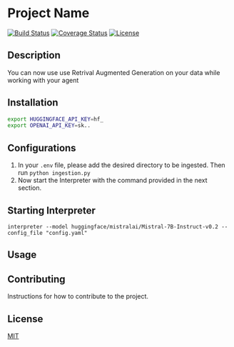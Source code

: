# Project Name

[![Build Status](https://img.shields.io/travis/isayahc/2600_books.svg?style=flat-square)](https://travis-ci.org/isayahc/2600_books)
[![Coverage Status](https://img.shields.io/coveralls/isayahc/2600_books.svg?style=flat-square)](https://coveralls.io/github/isayahc/2600_books)
[![License](https://img.shields.io/github/license/isayahc/python-sample-template.svg?style=flat-square)](LICENSE)

## Description

You can now use use Retrival Augmented Generation on your data while working with your agent

## Installation

```bash
export HUGGINGFACE_API_KEY=hf_
export OPENAI_API_KEY=sk..
```

## Configurations

1. In your `.env` file, please add the desired directory to be ingested. Then run `python ingestion.py`
2. Now start the Interpreter with the command provided in the next section.

## Starting Interpreter

```
interpreter --model huggingface/mistralai/Mistral-7B-Instruct-v0.2 --config_file "config.yaml"
```

## Usage

## Contributing

Instructions for how to contribute to the project.

## License

[MIT](LICENSE)
